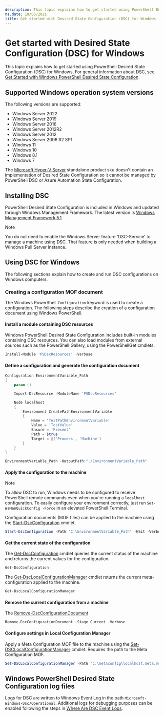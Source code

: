 ```yaml
---
description: This topic explains how to get started using PowerShell Desired State Configuration (DSC) for Windows.
ms.date: 10/05/2021
title: Get started with Desired State Configuration (DSC) for Windows
---
```


# Get started with Desired State Configuration (DSC) for Windows

This topic explains how to get started using PowerShell Desired State Configuration (DSC) for
Windows. For general information about DSC, see
[Get Started with Windows PowerShell Desired State Configuration](../overview/overview.md).

## Supported Windows operation system versions

The following versions are supported:

- Windows Server 2022
- Windows Server 2019
- Windows Server 2016
- Windows Server 2012R2
- Windows Server 2012
- Windows Server 2008 R2 SP1
- Windows 11
- Windows 10
- Windows 8.1
- Windows 7

The [Microsoft Hyper-V Server](/windows-server/virtualization/hyper-v/hyper-v-server-2016)
standalone product sku doesn't contain an implementation of Desired State Configuration
so it cannot be managed by PowerShell DSC or Azure Automation State Configuration.

## Installing DSC

PowerShell Desired State Configuration is included in Windows and updated through Windows Management
Framework. The latest version is
[Windows Management Framework 5.1](https://www.microsoft.com/download/details.aspx?id=54616).

> [!NOTE]
> You do not need to enable the Windows Server feature 'DSC-Service' to manage a machine using DSC.
> That feature is only needed when building a Windows Pull Server instance.

## Using DSC for Windows

The following sections explain how to create and run DSC configurations on Windows computers.

### Creating a configuration MOF document

The Windows PowerShell `Configuration` keyword is used to create a configuration.
The following steps describe the creation of a configuration document using Windows PowerShell.

#### Install a module containing DSC resources

Windows PowerShell Desired State Configuration includes built-in modules containing DSC resources.
You can also load modules from external sources such as the PowerShell Gallery, using the
PowerShellGet cmdlets.

```PowerShell
Install-Module 'PSDscResources' -Verbose
```

#### Define a configuration and generate the configuration document

```powershell
Configuration EnvironmentVariable_Path
{
    param ()

    Import-DscResource -ModuleName 'PSDscResources'

    Node localhost
    {
        Environment CreatePathEnvironmentVariable
        {
            Name = 'TestPathEnvironmentVariable'
            Value = 'TestValue'
            Ensure = 'Present'
            Path = $true
            Target = @('Process', 'Machine')
        }
    }
}

EnvironmentVariable_Path -OutputPath:"./EnvironmentVariable_Path"
```

#### Apply the configuration to the machine

> [!NOTE]
> To allow DSC to run, Windows needs to be configured to receive PowerShell remote commands
> even when you're running a `localhost` configuration. To easily configure your environment
> correctly, just run `Set-WsManQuickConfig -Force` in an elevated PowerShell Terminal.

Configuration documents (MOF files) can be applied to the machine using the
[Start-DscConfiguration](/powershell/module/psdesiredstateconfiguration/start-dscconfiguration)
cmdlet.

```powershell
Start-DscConfiguration -Path 'C:\EnvironmentVariable_Path' -Wait -Verbose
```

#### Get the current state of the configuration

The [Get-DscConfiguration](/powershell/module/psdesiredstateconfiguration/get-dscconfiguration)
cmdlet queries the current status of the machine and returns the current values for the
configuration.

```powershell
Get-DscConfiguration
```

The [Get-DscLocalConfigurationManager](/powershell/module/psdesiredstateconfiguration/get-dscLocalConfigurationManager)
cmdlet returns the current meta-configuration applied to the machine.

```powershell
Get-DscLocalConfigurationManager
```

#### Remove the current configuration from a machine

The [Remove-DscConfigurationDocument](/powershell/module/psdesiredstateconfiguration/remove-dscconfigurationdocument)

```powershell
Remove-DscConfigurationDocument -Stage Current -Verbose
```

#### Configure settings in Local Configuration Manager

Apply a Meta Configuration MOF file to the machine using the
[Set-DSCLocalConfigurationManager](/powershell/module/PSDesiredStateConfiguration/Set-DscLocalConfigurationManager)
cmdlet. Requires the path to the Meta Configuration MOF.

```powershell
Set-DSCLocalConfigurationManager -Path 'c:\metaconfig\localhost.meta.mof' -Verbose
```

## Windows PowerShell Desired State Configuration log files

Logs for DSC are written to Windows Event Log in the path `Microsoft-Windows-Dsc/Operational`.
Additional logs for debugging purposes can be enabled following the steps in
[Where Are DSC Event Logs](/powershell/scripting/dsc/troubleshooting/troubleshooting#where-are-dsc-event-logs).
